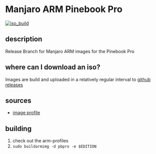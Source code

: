 # Manjaro ARM Pinebook Pro
[![iso_build](https://github.com/manjaro-arm/pinebook-pro-images/workflows/image_build/badge.svg)](https://github.com/manjaro-arm/pinebook-pro-images/actions)

## description

Release Branch for Manjaro ARM images for the Pinebook Pro

## where can I download an iso?

Images are build and uploaded in a relatively regular interval to [github releases](https://github.com/manjaro-arm/pinebook-pro-images/releases)

## sources

- [image profile](https://github.com/manjaro-pinephone/arm-profiles)

## building

1. check out the arm-profiles
2. `sudo buildarmimg -d pbpro -e $EDITION`
